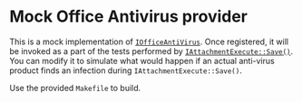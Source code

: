 # Mock Office Antivirus provider

This is a mock implementation of [`IOfficeAntiVirus`](https://msdn.microsoft.com/en-us/library/ie/ms537369%28v=vs.85%29.aspx). Once registered, it will be invoked as a part of the tests performed by [`IAttachmentExecute::Save()`](https://msdn.microsoft.com/en-us/ie/bb776299(v=vs.98)). You can modify it to simulate what would happen if an actual anti-virus product finds an infection during `IAttachmentExecute::Save()`.

Use the provided `Makefile` to build.
